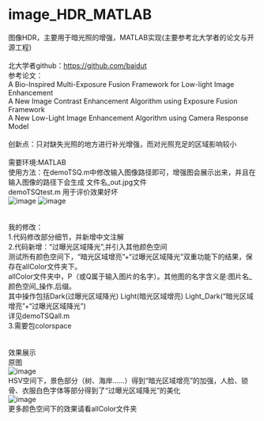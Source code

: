 # image_HDR_MATLAB
图像HDR，主要用于暗光照的增强，MATLAB实现(主要参考北大学者的论文与开源工程)\
\
北大学者github：https://github.com/baidut \
参考论文：\
A Bio-Inspired Multi-Exposure Fusion Framework for Low-light Image Enhancement\
A New Image Contrast Enhancement Algorithm using Exposure Fusion Framework\
A New Low-Light Image Enhancement Algorithm using Camera Response Model\
\
创新点：只对缺失光照的地方进行补光增强，而对光照充足的区域影响较小\
\
需要环境:MATLAB\
使用方法：在demoTSQ.m中修改输入图像路径即可，增强图会展示出来，并且在输入图像的路径下会生成 文件名_out.jpg文件\
demoTSQtest.m 用于评价效果好坏
\
![image](https://github.com/taoshiqian/image_HDR_python/blob/master/person/input.jpg)
![image](https://github.com/taoshiqian/image_HDR_python/blob/master/person/out.jpg)
\
\
\
我的修改：\
1.代码修改部分细节，并新增中文注解\
2.代码新增：“过曝光区域降光”,并引入其他颜色空间\
测试所有颜色空间下，“暗光区域增亮”+“过曝光区域降光”双重功能下的结果，保存在allColor文件夹下。\
allColor文件夹中，P（或Q属于输入图片的名字）。其他图的名字含义是:图片名_颜色空间_操作.后缀。\
其中操作包括Dark(过曝光区域降光)  Light(暗光区域增亮)    Light_Dark(“暗光区域增亮”+“过曝光区域降光”)\
详见demoTSQall.m\
3.需要包colorspace\
\
\
效果展示\
原图\
![image](https://github.com/taoshiqian/image_HDR_MATLAB/blob/master/allColor/Q.jpg)\
HSV空间下，景色部分（树、海岸……）得到“暗光区域增亮”的加强，人脸、锁骨、衣服白色字体等部分得到了“过曝光区域降光”的美化\
![image](https://github.com/taoshiqian/image_HDR_MATLAB/blob/master/allColor/Q_HSV_Light_Dark.jpg)\
更多颜色空间下的效果请看allColor文件夹

